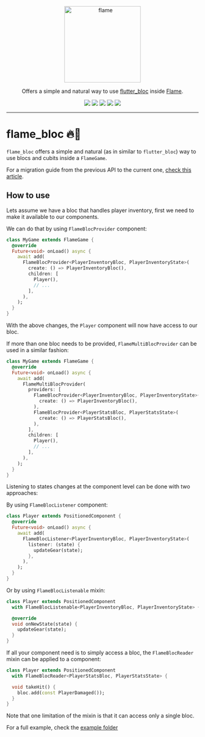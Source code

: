 <!-- markdownlint-disable MD013 -->
<p align="center">
  <a href="https://flame-engine.org">
    <img alt="flame" width="200px" src="https://user-images.githubusercontent.com/6718144/101553774-3bc7b000-39ad-11eb-8a6a-de2daa31bd64.png">
  </a>
</p>

<p align="center">
Offers a simple and natural way to use <a href="https://github.com/felangel/bloc">flutter_bloc</a> inside <a href="https://github.com/flame-engine/flame">Flame</a>.
</p>

<p align="center">
  <a title="Pub" href="https://pub.dev/packages/flame_bloc" ><img src="https://img.shields.io/pub/v/flame_bloc.svg?style=popout" /></a>
  <a title="Test" href="https://github.com/flame-engine/flame/actions?query=workflow%3Acicd+branch%3Amain"><img src="https://github.com/flame-engine/flame/workflows/cicd/badge.svg?branch=main&event=push"/></a>
  <a title="Discord" href="https://discord.gg/pxrBmy4"><img src="https://img.shields.io/discord/509714518008528896.svg"/></a>
  <a title="Melos" href="https://github.com/invertase/melos"><img src="https://img.shields.io/badge/maintained%20with-melos-f700ff.svg"/></a>
  <a title="AI Assist" href="https://app.commanddash.io/agent/flame_engine"><img src="https://img.shields.io/badge/AI-Code%20Assist-EB9FDA.svg"></a>
</p>

---
<!-- markdownlint-enable MD013 -->

<!-- markdownlint-disable-next-line MD002 -->
# flame_bloc 🔥🧱

`flame_bloc` offers a simple and natural (as in similar to `flutter_bloc`) way to use blocs and
cubits inside a `FlameGame`.

For a migration guide from the previous API to the current one,
[check this article](https://verygood.ventures/blog/flame-bloc-new-api).


## How to use

Lets assume we have a bloc that handles player inventory, first we need to make it available to our
components.

We can do that by using `FlameBlocProvider` component:

```dart
class MyGame extends FlameGame {
  @override
  Future<void> onLoad() async {
    await add(
      FlameBlocProvider<PlayerInventoryBloc, PlayerInventoryState>(
        create: () => PlayerInventoryBloc(),
        children: [
          Player(),
          // ...
        ],
      ),
    );
  }
}
```

With the above changes, the `Player` component will now have access to our bloc.

If more than one bloc needs to be provided, `FlameMultiBlocProvider` can be used in a similar fashion:

```dart
class MyGame extends FlameGame {
  @override
  Future<void> onLoad() async {
    await add(
      FlameMultiBlocProvider(
        providers: [
          FlameBlocProvider<PlayerInventoryBloc, PlayerInventoryState>(
            create: () => PlayerInventoryBloc(),
          ),
          FlameBlocProvider<PlayerStatsBloc, PlayerStatsState>(
            create: () => PlayerStatsBloc(),
          ),
        ],
        children: [
          Player(),
          // ...
        ],
      ),
    );
  }
}
```

Listening to states changes at the component level can be done with two approaches:

By using `FlameBlocListener` component:

```dart
class Player extends PositionedComponent {
  @override
  Future<void> onLoad() async {
    await add(
      FlameBlocListener<PlayerInventoryBloc, PlayerInventoryState>(
        listener: (state) {
          updateGear(state);
        },
      ),
    );
  }
}
```

Or by using `FlameBlocListenable` mixin:

```dart
class Player extends PositionedComponent
  with FlameBlocListenable<PlayerInventoryBloc, PlayerInventoryState> {

  @override
  void onNewState(state) {
    updateGear(state);
  }
}
```

If all your component need is to simply access a bloc, the `FlameBlocReader` mixin can be applied
to a component:


```dart
class Player extends PositionedComponent
  with FlameBlocReader<PlayerStatsBloc, PlayerStatsState> {

  void takeHit() {
    bloc.add(const PlayerDamaged());
  }
}
```

Note that one limitation of the mixin is that it can access only a single bloc.

For a full example, check the [example folder](./example)
